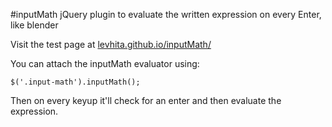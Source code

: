 #inputMath
jQuery plugin to evaluate the written expression on every Enter, like blender 

Visit the test page at [levhita.github.io/inputMath/](https://levhita.github.io/inputMath/])

You can attach the inputMath evaluator using:
```
$('.input-math').inputMath();
```
    
Then on every keyup it'll check for an enter and then evaluate the expression.
